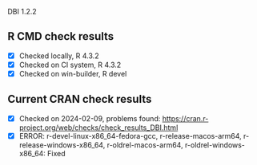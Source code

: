 DBI 1.2.2

## R CMD check results

- [x] Checked locally, R 4.3.2
- [x] Checked on CI system, R 4.3.2
- [x] Checked on win-builder, R devel

## Current CRAN check results

- [x] Checked on 2024-02-09, problems found: https://cran.r-project.org/web/checks/check_results_DBI.html
- [x] ERROR: r-devel-linux-x86_64-fedora-gcc, r-release-macos-arm64, r-release-windows-x86_64, r-oldrel-macos-arm64, r-oldrel-windows-x86_64: Fixed
